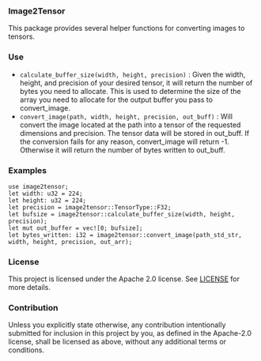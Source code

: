 ### Image2Tensor

This package provides several helper functions for converting images to tensors.

### Use

- `calculate_buffer_size(width, height, precision)` : Given the width, height, and precision of your desired tensor, it will return the number of bytes you need to allocate. This is used to determine the size of the array you need to allocate for the output buffer you pass to convert_image.
- `convert_image(path, width, height, precision, out_buff)` : Will convert the image located at the path into a tensor of the requested dimensions and precision. The tensor data will be stored in out_buff. If the conversion fails for any reason, convert_image will return -1. Otherwise it will return the number of bytes written to out_buff.

### Examples
```
use image2tensor;
let width: u32 = 224;
let height: u32 = 224;
let precision = image2tensor::TensorType::F32;
let bufsize = image2tensor::calculate_buffer_size(width, height, precision);
let mut out_buffer = vec![0; bufsize];
let bytes_written: i32 = image2tensor::convert_image(path_std_str, width, height, precision, out_arr);
```

### License

This project is licensed under the Apache 2.0 license. See [LICENSE] for more details.

[LICENSE]: LICENSE


### Contribution

Unless you explicitly state otherwise, any contribution intentionally submitted for inclusion in
this project by you, as defined in the Apache-2.0 license, shall be licensed as above, without any
additional terms or conditions.
